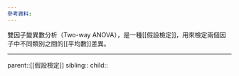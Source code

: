 ```yaml
---
參考資料:
---
```

雙因子變異數分析（Two-way ANOVA），是一種[[假設檢定]]，用來檢定兩個因子中不同類別之間的[[平均數]]差異。
- - -
parent::[[假設檢定]]
sibling::
child::
